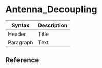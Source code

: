 # Antenna_Decoupling
| Syntax      | Description |
| ----------- | ----------- |
| Header      | Title       |
| Paragraph   | Text        |
<h2>Reference</h2>
